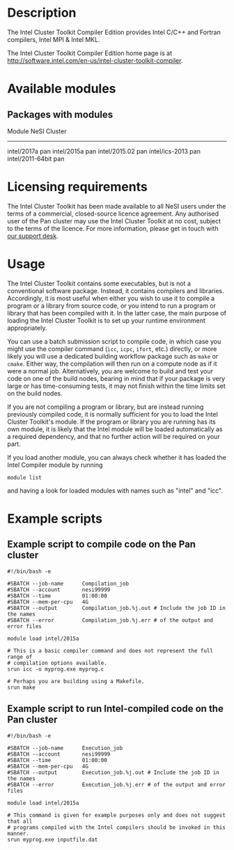 Description
===========

The Intel Cluster Toolkit Compiler Edition provides Intel C/C++ and
Fortran compilers, Intel MPI & Intel MKL.

The Intel Cluster Toolkit Compiler Edition home page is at
<http://software.intel.com/en-us/intel-cluster-toolkit-compiler>.

Available modules
=================

Packages with modules
---------------------

  Module             NeSI Cluster
  ------------------ --------------
  intel/2017a        pan
  intel/2015a        pan
  intel/2015.02      pan
  intel/ics-2013     pan
  intel/2011-64bit   pan

Licensing requirements
======================

The Intel Cluster Toolkit has been made available to all NeSI users
under the terms of a commercial, closed-source licence agreement. Any
authorised user of the Pan cluster may use the Intel Cluster Toolkit at
no cost, subject to the terms of the licence. For more information,
please get in touch with [our support desk](mailto:support@nesi.org.nz).

Usage
=====

The Intel Cluster Toolkit contains some executables, but is not a
conventional software package. Instead, it contains compilers and
libraries. Accordingly, it is most useful when either you wish to use it
to compile a program or a library from source code, or you intend to run
a program or library that has been compiled with it. In the latter case,
the main purpose of loading the Intel Cluster Toolkit is to set up your
runtime environment appropriately.

You can use a batch submission script to compile code, in which case you
might use the compiler command (`icc`, `icpc`, `ifort`, etc.) directly,
or more likely you will use a dedicated building workflow package such
as `make` or `cmake`. Either way, the compilation will then run on a
compute node as if it were a normal job. Alternatively, you are welcome
to build and test your code on one of the build nodes, bearing in mind
that if your package is very large or has time-consuming tests, it may
not finish within the time limits set on the build nodes.

If you are not compiling a program or library, but are instead running
previously compiled code, it is normally sufficient for you to load the
Intel Cluster Toolkit\'s module. If the program or library you are
running has its own module, it is likely that the Intel module will be
loaded automatically as a required dependency, and that no further
action will be required on your part.

If you load another module, you can always check whether it has loaded
the Intel Compiler module by running

    module list

and having a look for loaded modules with names such as \"intel\" and
\"icc\".

Example scripts
===============

Example script to compile code on the Pan cluster
-------------------------------------------------

    #!/bin/bash -e

    #SBATCH --job-name      Compilation_job
    #SBATCH --account       nesi99999
    #SBATCH --time          01:00:00
    #SBATCH --mem-per-cpu   4G
    #SBATCH --output        Compilation_job.%j.out # Include the job ID in the names
    #SBATCH --error         Compilation_job.%j.err # of the output and error files

    module load intel/2015a

    # This is a basic compiler command and does not represent the full range of
    # compilation options available.
    srun icc -o myprog.exe myprog.c

    # Perhaps you are building using a Makefile.
    srun make

Example script to run Intel-compiled code on the Pan cluster
------------------------------------------------------------

    #!/bin/bash -e

    #SBATCH --job-name      Execution_job
    #SBATCH --account       nesi99999
    #SBATCH --time          01:00:00
    #SBATCH --mem-per-cpu   4G
    #SBATCH --output        Execution_job.%j.out # Include the job ID in the names
    #SBATCH --error         Execution_job.%j.err # of the output and error files

    module load intel/2015a

    # This command is given for example purposes only and does not suggest that all
    # programs compiled with the Intel compilers should be invoked in this manner.
    srun myprog.exe inputfile.dat
